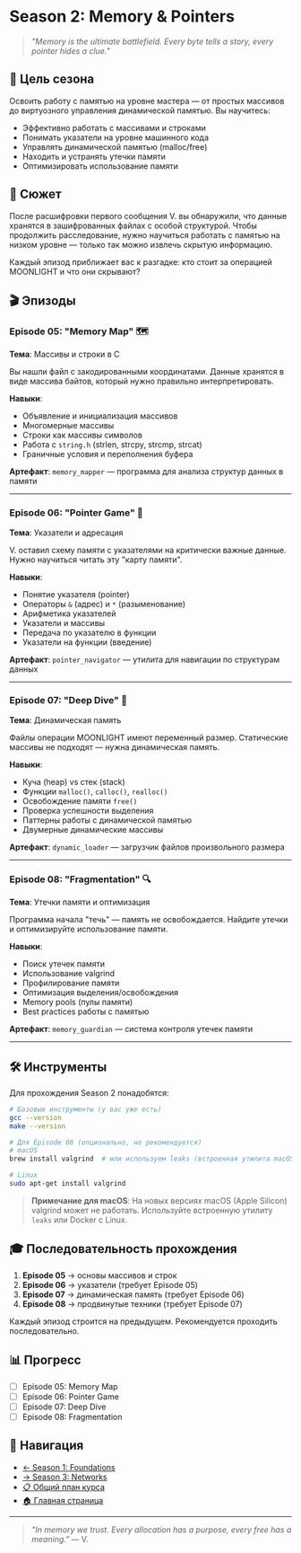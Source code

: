 # Season 2: Memory & Pointers

> *"Memory is the ultimate battlefield. Every byte tells a story, every pointer hides a clue."*

## 🎯 Цель сезона

Освоить работу с памятью на уровне мастера — от простых массивов до виртуозного управления динамической памятью. Вы научитесь:

- Эффективно работать с массивами и строками
- Понимать указатели на уровне машинного кода
- Управлять динамической памятью (malloc/free)
- Находить и устранять утечки памяти
- Оптимизировать использование памяти

## 📖 Сюжет

После расшифровки первого сообщения V. вы обнаружили, что данные хранятся в зашифрованных файлах с особой структурой. Чтобы продолжить расследование, нужно научиться работать с памятью на низком уровне — только так можно извлечь скрытую информацию.

Каждый эпизод приближает вас к разгадке: кто стоит за операцией MOONLIGHT и что они скрывают?

## 🎬 Эпизоды

### Episode 05: "Memory Map" 🗺️
**Тема**: Массивы и строки в C

Вы нашли файл с закодированными координатами. Данные хранятся в виде массива байтов, который нужно правильно интерпретировать.

**Навыки**:
- Объявление и инициализация массивов
- Многомерные массивы
- Строки как массивы символов
- Работа с `string.h` (strlen, strcpy, strcmp, strcat)
- Граничные условия и переполнения буфера

**Артефакт**: `memory_mapper` — программа для анализа структур данных в памяти

---

### Episode 06: "Pointer Game" 🎯
**Тема**: Указатели и адресация

V. оставил схему памяти с указателями на критически важные данные. Нужно научиться читать эту "карту памяти".

**Навыки**:
- Понятие указателя (pointer)
- Операторы `&` (адрес) и `*` (разыменование)
- Арифметика указателей
- Указатели и массивы
- Передача по указателю в функции
- Указатели на функции (введение)

**Артефакт**: `pointer_navigator` — утилита для навигации по структурам данных

---

### Episode 07: "Deep Dive" 💾
**Тема**: Динамическая память

Файлы операции MOONLIGHT имеют переменный размер. Статические массивы не подходят — нужна динамическая память.

**Навыки**:
- Куча (heap) vs стек (stack)
- Функции `malloc()`, `calloc()`, `realloc()`
- Освобождение памяти `free()`
- Проверка успешности выделения
- Паттерны работы с динамической памятью
- Двумерные динамические массивы

**Артефакт**: `dynamic_loader` — загрузчик файлов произвольного размера

---

### Episode 08: "Fragmentation" 🔍
**Тема**: Утечки памяти и оптимизация

Программа начала "течь" — память не освобождается. Найдите утечки и оптимизируйте использование памяти.

**Навыки**:
- Поиск утечек памяти
- Использование valgrind
- Профилирование памяти
- Оптимизация выделения/освобождения
- Memory pools (пулы памяти)
- Best practices работы с памятью

**Артефакт**: `memory_guardian` — система контроля утечек памяти

---

## 🛠️ Инструменты

Для прохождения Season 2 понадобятся:

```bash
# Базовые инструменты (у вас уже есть)
gcc --version
make --version

# Для Episode 08 (опционально, но рекомендуется)
# macOS
brew install valgrind  # или используем leaks (встроенная утилита macOS)

# Linux
sudo apt-get install valgrind
```

> **Примечание для macOS**: На новых версиях macOS (Apple Silicon) valgrind может не работать. Используйте встроенную утилиту `leaks` или Docker с Linux.

## 🎓 Последовательность прохождения

1. **Episode 05** → основы массивов и строк
2. **Episode 06** → указатели (требует Episode 05)
3. **Episode 07** → динамическая память (требует Episode 06)
4. **Episode 08** → продвинутые техники (требует Episode 07)

Каждый эпизод строится на предыдущем. Рекомендуется проходить последовательно.

## 📊 Прогресс

- [ ] Episode 05: Memory Map
- [ ] Episode 06: Pointer Game
- [ ] Episode 07: Deep Dive
- [ ] Episode 08: Fragmentation

## 🔗 Навигация

- [← Season 1: Foundations](../season-1-foundations/README.md)
- [→ Season 3: Networks](../season-3-networks/README.md)
- [📋 Общий план курса](../CURRICULUM.md)
- [🏠 Главная страница](../README.md)

---

> *"In memory we trust. Every allocation has a purpose, every free has a meaning."* — V.
